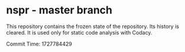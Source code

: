 # nspr - master branch

This repository contains the frozen state of the repository.
Its history is cleared. It is used only for static code
analysis with Codacy.

Commit Time: 1727784429